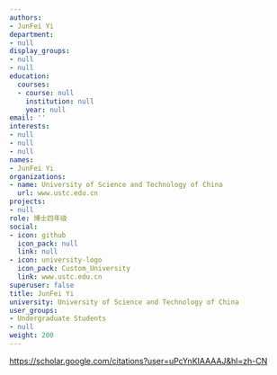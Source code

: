 ```yaml
---
authors:
- JunFei Yi
department:
- null
display_groups:
- null
- null
education:
  courses:
  - course: null
    institution: null
    year: null
email: ''
interests:
- null
- null
- null
names:
- JunFei Yi
organizations:
- name: University of Science and Technology of China
  url: www.ustc.edu.cn
projects:
- null
role: 博士四年级
social:
- icon: github
  icon_pack: null
  link: null
- icon: university-logo
  icon_pack: Custom_University
  link: www.ustc.edu.cn
superuser: false
title: JunFei Yi
university: University of Science and Technology of China
user_groups:
- Undergraduate Students
- null
weight: 200
---
```


https://scholar.google.com/citations?user=uPcYnKIAAAAJ&hl=zh-CN
